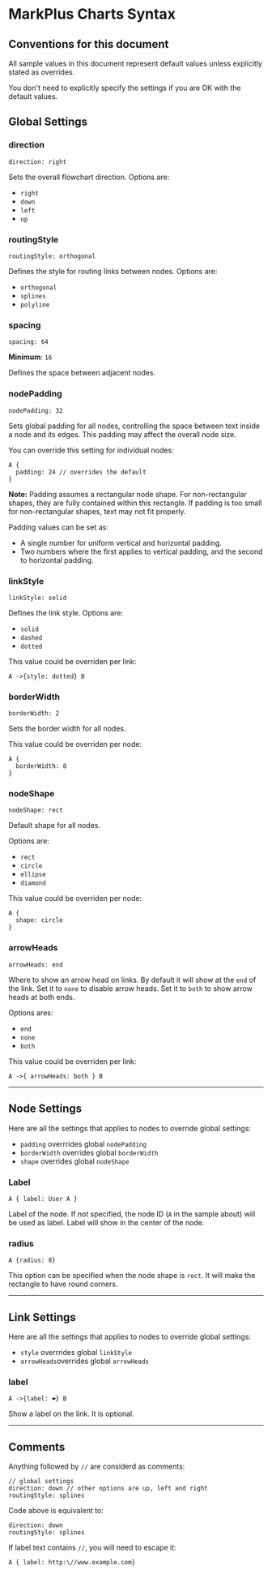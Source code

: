 # MarkPlus Charts Syntax

## Conventions for this document

All sample values in this document represent default values unless explicitly stated as overrides.

You don't need to explicitly specify the settings if you are OK with the default values.

## Global Settings

### direction

```
direction: right
```

Sets the overall flowchart direction.
Options are:

- `right`
- `down`
- `left`
- `up`

### routingStyle

```
routingStyle: orthogonal
```

Defines the style for routing links between nodes.
Options are:

- `orthogonal`
- `splines`
- `polyline`

### spacing

```
spacing: 64
```

**Minimum**: `16`

Defines the space between adjacent nodes.

### nodePadding

```
nodePadding: 32
```

Sets global padding for all nodes, controlling the space between text inside a node and its edges. This padding may affect the overall node size.

You can override this setting for individual nodes:

```
A {
  padding: 24 // overrides the default
}
```

**Note:** Padding assumes a rectangular node shape. For non-rectangular shapes, they are fully contained within this rectangle. If padding is too small for non-rectangular shapes, text may not fit properly.

Padding values can be set as:

- A single number for uniform vertical and horizontal padding.
- Two numbers where the first applies to vertical padding, and the second to horizontal padding.

### linkStyle

```
linkStyle: solid
```

Defines the link style.
Options are:

- `solid`
- `dashed`
- `dotted`

This value could be overriden per link:

```
A ->{style: dotted} B
```

### borderWidth

```
borderWidth: 2
```

Sets the border width for all nodes.

This value could be overriden per node:

```
A {
  borderWidth: 8
}
```

### nodeShape

```
nodeShape: rect
```

Default shape for all nodes.

Options are:

- `rect`
- `circle`
- `ellipse`
- `diamond`

This value could be overriden per node:

```
A {
  shape: circle
}
```

### arrowHeads

```
arrowHeads: end
```

Where to show an arrow head on links. By default it will show at the `end` of the link.
Set it to `none` to disable arrow heads. Set it to `both` to show arrow heads at both ends.

Options ares:

- `end`
- `none`
- `both`

This value could be overriden per link:

```
A ->{ arrowHeads: both } B
```

---

## Node Settings

Here are all the settings that applies to nodes to override global settings:

- `padding` overrrides global `nodePadding`
- `borderWidth` overrides global `borderWidth`
- `shape` overrides global `nodeShape`

### Label

```
A { label: User A }
```

Label of the node. If not specified, the node ID (`A` in the sample about) will be used as label.
Label will show in the center of the node.

### radius

```
A {radius: 8}
```

This option can be specified when the node shape is `rect`.
It will make the rectangle to have round corners.

---

## Link Settings

Here are all the settings that applies to nodes to override global settings:

- `style` overrrides global `linkStyle`
- `arrowHeads`overrides global `arrowHeads`

### label

```
A ->{label: ❤️} B
```

Show a label on the link.
It is optional.

---

## Comments

Anything followed by `//` are considerd as comments:

```
// global settings
direction: down // other options are up, left and right
routingStyle: splines
```

Code above is equivalent to:

```
direction: down
routingStyle: splines
```

If label text contains `//`, you will need to escape it:

```
A { label: http:\//www.example.com}
```
